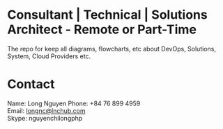# Consultant | Technical | Solutions Architect - Remote or Part-Time
The repo for keep all diagrams, flowcharts, etc about DevOps, Solutions, System, Cloud Providers etc.








# Contact
Name: Long Nguyen
Phone: +84 76 899 4959 \
Email: longnc@lnchub.com \
Skype: nguyenchilongphp
